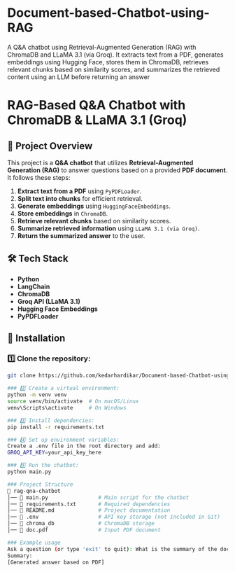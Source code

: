 # Document-based-Chatbot-using-RAG
A Q&amp;A chatbot using Retrieval-Augmented Generation (RAG) with ChromaDB and LLaMA 3.1 (via Groq). It extracts text from a PDF, generates embeddings using Hugging Face, stores them in ChromaDB, retrieves relevant chunks based on similarity scores, and summarizes the retrieved content using an LLM before returning an answer

# RAG-Based Q&A Chatbot with ChromaDB & LLaMA 3.1 (Groq)

## 📌 Project Overview
This project is a **Q&A chatbot** that utilizes **Retrieval-Augmented Generation (RAG)** to answer questions based on a provided **PDF document**. It follows these steps:
1. **Extract text from a PDF** using `PyPDFLoader`.
2. **Split text into chunks** for efficient retrieval.
3. **Generate embeddings** using `HuggingFaceEmbeddings`.
4. **Store embeddings** in `ChromaDB`.
5. **Retrieve relevant chunks** based on similarity scores.
6. **Summarize retrieved information** using `LLaMA 3.1 (via Groq)`.
7. **Return the summarized answer** to the user.

## 🛠️ Tech Stack
- **Python**
- **LangChain**
- **ChromaDB**
- **Groq API (LLaMA 3.1)**
- **Hugging Face Embeddings**
- **PyPDFLoader**

## 🚀 Installation

### 1️⃣ Clone the repository:
```bash
git clone https://github.com/kedarhardikar/Document-based-Chatbot-using-RAG.git

### 2️⃣ Create a virtual environment:
python -m venv venv
source venv/bin/activate  # On macOS/Linux
venv\Scripts\activate     # On Windows

### 3️⃣ Install dependencies:
pip install -r requirements.txt

### 4️⃣ Set up environment variables:
Create a .env file in the root directory and add:
GROQ_API_KEY=your_api_key_here

### 5️⃣ Run the chatbot:
python main.py

### Project Structure
📂 rag-qna-chatbot
│── 📄 main.py                # Main script for the chatbot
│── 📄 requirements.txt       # Required dependencies
│── 📄 README.md              # Project documentation
│── 📄 .env                   # API key storage (not included in Git)
│── 📂 chroma_db              # ChromaDB storage
│── 📄 doc.pdf                # Input PDF document

### Example usage
Ask a question (or type 'exit' to quit): What is the summary of the document?
Summary:
[Generated answer based on PDF]





